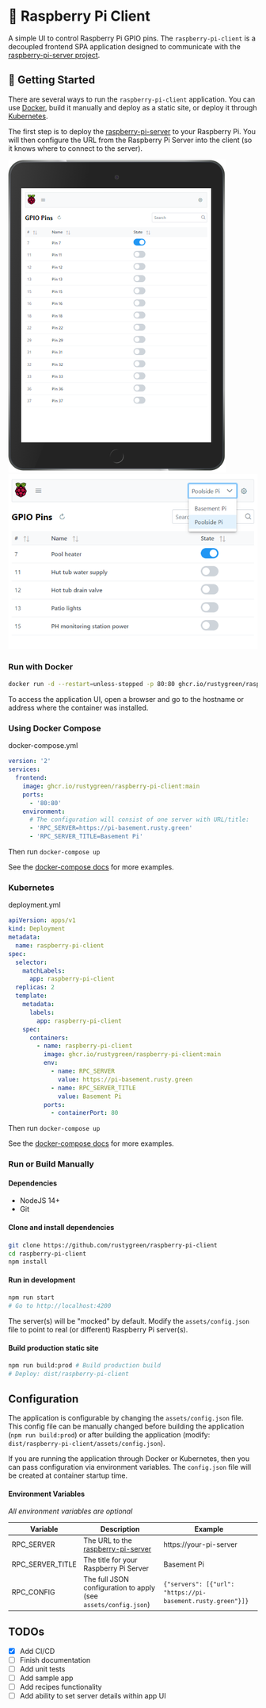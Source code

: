 # 🥧 Raspberry Pi Client

A simple UI to control Raspberry Pi GPIO pins. The `raspberry-pi-client` is a decoupled frontend SPA application designed to communicate with the [raspberry-pi-server project](https://github.com/rustygreen/raspberry-pi-server).

## 🏁 Getting Started

There are several ways to run the `raspberry-pi-client` application. You can use [Docker](https://www.docker.com/), build it manually and deploy as a static site, or deploy it through [Kubernetes](https://kubernetes.io/).

The first step is to deploy the [raspberry-pi-server](https://github.com/rustygreen/raspberry-pi-server) to your Raspberry Pi. You will then configure the URL from the Raspberry Pi Server into the client (so it knows where to connect to the server).

![iPad Screenshot](./docs/images/ipad-screenshot.png)
![Browser Screenshot](./docs/images/browser-screenshot.png)

### Run with Docker

```bash
docker run -d --restart=unless-stopped -p 80:80 ghcr.io/rustygreen/raspberry-pi-client:main
```

To access the application UI, open a browser and go to the hostname or address where the container was installed.

### Using Docker Compose

docker-compose.yml

```yaml
version: '2'
services:
  frontend:
    image: ghcr.io/rustygreen/raspberry-pi-client:main
    ports:
      - '80:80'
    environment:
      # The configuration will consist of one server with URL/title:
      - 'RPC_SERVER=https://pi-basement.rusty.green'
      - 'RPC_SERVER_TITLE=Basement Pi'
```

Then run `docker-compose up`

See the [docker-compose docs](./docs/docker-compose.md) for more examples.

### Kubernetes

deployment.yml

```yaml
apiVersion: apps/v1
kind: Deployment
metadata:
  name: raspberry-pi-client
spec:
  selector:
    matchLabels:
      app: raspberry-pi-client
  replicas: 2
  template:
    metadata:
      labels:
        app: raspberry-pi-client
    spec:
      containers:
        - name: raspberry-pi-client
          image: ghcr.io/rustygreen/raspberry-pi-client:main
          env:
            - name: RPC_SERVER
              value: https://pi-basement.rusty.green
            - name: RPC_SERVER_TITLE
              value: Basement Pi
          ports:
            - containerPort: 80
```

Then run `docker-compose up`

See the [docker-compose docs](./docs/docker-compose.md) for more examples.

### Run or Build Manually

#### Dependencies

- NodeJS 14+
- Git

#### Clone and install dependencies

```bash
git clone https://github.com/rustygreen/raspberry-pi-client
cd raspberry-pi-client
npm install
```

#### Run in development

```bash
npm run start
# Go to http://localhost:4200
```

The server(s) will be "mocked" by default. Modify the `assets/config.json` file to point to real (or different) Raspberry Pi server(s).

#### Build production static site

```bash
npm run build:prod # Build production build
# Deploy: dist/raspberry-pi-client
```

## Configuration

The application is configurable by changing the `assets/config.json` file. This config file can be manually changed before building the application (`npm run build:prod`) or after building the application (modify: `dist/raspberry-pi-client/assets/config.json`).

If you are running the application through Docker or Kubernetes, then you can pass configuration via environment variables. The `config.json` file will be created at container startup time.

#### Environment Variables

_All environment variables are optional_

| Variable         | Description                                                                             | Example                                                     |
| ---------------- | --------------------------------------------------------------------------------------- | ----------------------------------------------------------- |
| RPC_SERVER       | The URL to the [raspberry-pi-server](https://github.com/rustygreen/raspberry-pi-server) | https://your-pi-server                                      |
| RPC_SERVER_TITLE | The title for your Raspberry Pi Server                                                  | Basement Pi                                                 |
| RPC_CONFIG       | The full JSON configuration to apply (see `assets/config.json`)                         | `{"servers": [{"url": "https://pi-basement.rusty.green"}]}` |

## TODOs

- [x] Add CI/CD
- [ ] Finish documentation
- [ ] Add unit tests
- [ ] Add sample app
- [ ] Add recipes functionality
- [ ] Add ability to set server details within app UI
